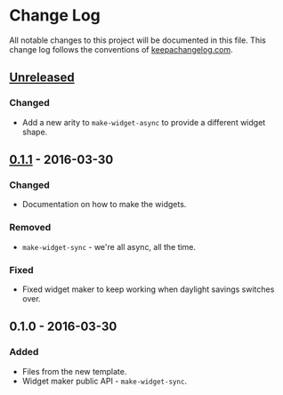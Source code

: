 # Change Log
All notable changes to this project will be documented in this file. This change log follows the conventions of [keepachangelog.com](http://keepachangelog.com/).

## [Unreleased][unreleased]
### Changed
- Add a new arity to `make-widget-async` to provide a different widget shape.

## [0.1.1] - 2016-03-30
### Changed
- Documentation on how to make the widgets.

### Removed
- `make-widget-sync` - we're all async, all the time.

### Fixed
- Fixed widget maker to keep working when daylight savings switches over.

## 0.1.0 - 2016-03-30
### Added
- Files from the new template.
- Widget maker public API - `make-widget-sync`.

[unreleased]: https://github.com/your-name/learn-clojure/compare/0.1.1...HEAD
[0.1.1]: https://github.com/your-name/learn-clojure/compare/0.1.0...0.1.1
